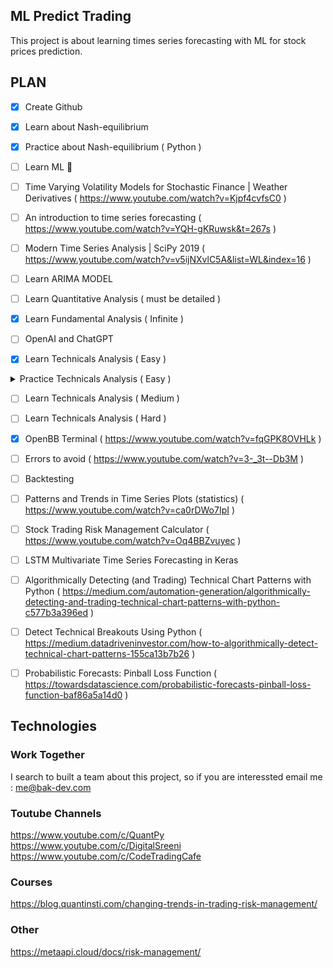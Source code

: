 ## ML Predict Trading

This project is about learning times series forecasting with ML for stock prices prediction.

## PLAN
- [x] Create Github
- [x] Learn about Nash-equilibrium
- [x] Practice about Nash-equilibrium ( Python )
- [ ] Learn ML :tada:
- [ ] Time Varying Volatility Models for Stochastic Finance | Weather Derivatives ( https://www.youtube.com/watch?v=Kjpf4cvfsC0 )
- [ ] An introduction to time series forecasting ( https://www.youtube.com/watch?v=YQH-gKRuwsk&t=267s )
- [ ] Modern Time Series Analysis | SciPy 2019 ( https://www.youtube.com/watch?v=v5ijNXvlC5A&list=WL&index=16 )
- [ ] Learn ARIMA MODEL
- [ ] Learn Quantitative Analysis ( must be detailed )
- [x] Learn Fundamental Analysis ( Infinite )
- [ ] OpenAI and ChatGPT

- [x] Learn Technicals Analysis ( Easy )
<details>
<summary>Practice Technicals Analysis  ( Easy ) </summary>
- [x] Support & Resistance ( https://www.youtube.com/watch?v=aJ8Og-iLaas&t=1018s )
</details> 

- [ ] Learn Technicals Analysis ( Medium )
- [ ] Learn Technicals Analysis ( Hard )
- [x] OpenBB Terminal ( https://www.youtube.com/watch?v=fqGPK8OVHLk )
- [ ] Errors to avoid ( https://www.youtube.com/watch?v=3-_3t--Db3M )
- [ ] Backtesting
- [ ] Patterns and Trends in Time Series Plots (statistics) ( https://www.youtube.com/watch?v=ca0rDWo7IpI )
- [ ] Stock Trading Risk Management Calculator ( https://www.youtube.com/watch?v=Oq4BBZvuyec )
- [ ] LSTM Multivariate Time Series Forecasting in Keras
- [ ] Algorithmically Detecting (and Trading) Technical Chart Patterns with Python
 ( https://medium.com/automation-generation/algorithmically-detecting-and-trading-technical-chart-patterns-with-python-c577b3a396ed )
- [ ] Detect Technical Breakouts Using Python ( https://medium.datadriveninvestor.com/how-to-algorithmically-detect-technical-chart-patterns-155ca13b7b26 )
- [ ] Probabilistic Forecasts: Pinball Loss Function ( https://towardsdatascience.com/probabilistic-forecasts-pinball-loss-function-baf86a5a14d0 )


## Technologies

### Work Together

I search to built a team about this project, so if you are interessted email me : me@bak-dev.com

### Toutube Channels
https://www.youtube.com/c/QuantPy<br>
https://www.youtube.com/c/DigitalSreeni<br>
https://www.youtube.com/c/CodeTradingCafe<br>


### Courses
https://blog.quantinsti.com/changing-trends-in-trading-risk-management/<br>


### Other
https://metaapi.cloud/docs/risk-management/<br>

